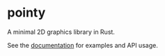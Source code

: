 # pointy

A minimal 2D graphics library in Rust.

See the [documentation] for examples and API usage.

[documentation]: https://docs.rs/pointy
